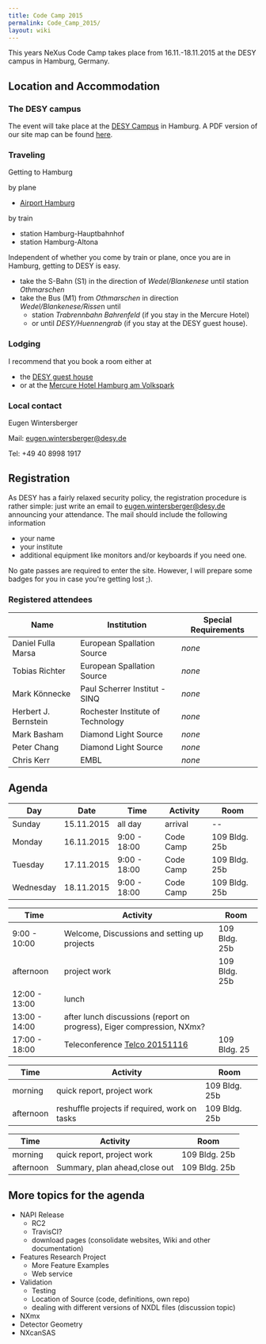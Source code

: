 ```yaml
---
title: Code Camp 2015
permalink: Code_Camp_2015/
layout: wiki
---
```


This years NeXus Code Camp takes place from 16.11.-18.11.2015 at the
DESY campus in Hamburg, Germany.

Location and Accommodation
--------------------------

### The DESY campus

The event will take place at the [DESY
Campus](https://www.openstreetmap.org/#map=17/53.57749/9.87851) in
Hamburg. A PDF version of our site map can be found
[here](:File:NexusCodeCamp2015_map.pdf "wikilink").

### Traveling

Getting to Hamburg

by plane

-   [Airport Hamburg](https://www.hamburg-airport.de/en/)

by train

-   station Hamburg-Hauptbahnhof
-   station Hamburg-Altona

Independent of whether you come by train or plane, once you are in
Hamburg, getting to DESY is easy.

-   take the S-Bahn (S1) in the direction of *Wedel/Blankenese* until
    station *Othmarschen*
-   take the Bus (M1) from *Othmarschen* in direction
    *Wedel/Blankenese/Risse*n until
    -   station *Trabrennbahn Bahrenfeld* (if you stay in the Mercure
        Hotel)
    -   or until *DESY/Huennengrab* (if you stay at the DESY guest
        house).

### Lodging

I recommend that you book a room either at

-   the [DESY guest
    house](http://guest-services.desy.de/hostel_in_hamburg/index_eng.html)
-   or at the [Mercure Hotel Hamburg am
    Volkspark](http://www.accorhotels.com/gb/hotel-1659-mercure-hotel-hamburg-am-volkspark-ex-novotel-hamburg-arena/index.shtml)

### Local contact

Eugen Wintersberger

Mail: <eugen.wintersberger@desy.de>

Tel: +49 40 8998 1917

Registration
------------

As DESY has a fairly relaxed security policy, the registration procedure
is rather simple: just write an email to <eugen.wintersberger@desy.de>
announcing your attendance. The mail should include the following
information

-   your name
-   your institute
-   additional equipment like monitors and/or keyboards if you need one.

No gate passes are required to enter the site. However, I will prepare
some badges for you in case you're getting lost ;).

### Registered attendees

| Name                 | Institution                       | Special Requirements |
|----------------------|-----------------------------------|----------------------|
| Daniel Fulla Marsa   | European Spallation Source        | *none*               |
| Tobias Richter       | European Spallation Source        | *none*               |
| Mark Könnecke        | Paul Scherrer Institut - SINQ     | *none*               |
| Herbert J. Bernstein | Rochester Institute of Technology | *none*               |
| Mark Basham          | Diamond Light Source              | *none*               |
| Peter Chang          | Diamond Light Source              | *none*               |
| Chris Kerr           | EMBL                              | *none*               |

Agenda
------

| Day       | Date       | Time         | Activity  | Room          |
|-----------|------------|--------------|-----------|---------------|
| Sunday    | 15.11.2015 | all day      | arrival   | --            |
| Monday    | 16.11.2015 | 9:00 - 18:00 | Code Camp | 109 Bldg. 25b |
| Tuesday   | 17.11.2015 | 9:00 - 18:00 | Code Camp | 109 Bldg. 25b |
| Wednesday | 18.11.2015 | 9:00 - 18:00 | Code Camp | 109 Bldg. 25b |

| Time          | Activity                                                               | Room          |
|---------------|------------------------------------------------------------------------|---------------|
| 9:00 - 10:00  | Welcome, Discussions and setting up projects                           | 109 Bldg. 25b |
| afternoon     | project work                                                           | 109 Bldg. 25b |
| 12:00 - 13:00 | lunch                                                                  |               |
| 13:00 - 14:00 | after lunch discussions (report on progress), Eiger compression, NXmx? |               |
| 17:00 - 18:00 | Teleconference [Telco 20151116](Telco_20151116 "wikilink")             | 109 Bldg. 25  |

| Time      | Activity                                      | Room          |
|-----------|-----------------------------------------------|---------------|
| morning   | quick report, project work                    | 109 Bldg. 25b |
| afternoon | reshuffle projects if required, work on tasks | 109 Bldg. 25b |

| Time      | Activity                      | Room          |
|-----------|-------------------------------|---------------|
| morning   | quick report, project work    | 109 Bldg. 25b |
| afternoon | Summary, plan ahead,close out | 109 Bldg. 25b |

More topics for the agenda
--------------------------

-   NAPI Release
    -   RC2
    -   TravisCI?
    -   download pages (consolidate websites, Wiki and other
        documentation)
-   Features Research Project
    -   More Feature Examples
    -   Web service
-   Validation
    -   Testing
    -   Location of Source (code, definitions, own repo)
    -   dealing with different versions of NXDL files (discussion topic)
-   NXmx
-   Detector Geometry
-   NXcanSAS

